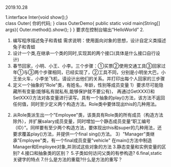 2019.10.28

1.interface Inter{void  show();}   
class Outer{  你的代码;  }
class OuterDemo{
public static void  main(String[] args){
Outer.method().show();
}
}
要求在控制台输出“HelloWorld”
2.
1. 编写程序描述兔子和青蛙
需求说明：使用面向对象的思想，设计自定义类描述兔子和青蛙
2. 设计一个类,在继承一个类的同时,实现其的两个接口(具体是什么接口自行设计)
3. 春节回家，小明、小王、小李。三个步骤：①买票②使用交通工具③回家过年①与③两个步骤相同，已经实现了，②工具不同，分别是小明坐大巴，小王坐火车，小李坐飞机，请设计出他们的关系。并打印出每个人回家的三步骤
4. 定义一个抽象的"Role"类，有姓名，年龄，性别等成员变量
1）要求尽可能隐藏所有变量(能够私有就私有,能够保护就不要公有)，
再通过GetXXX()和SetXXX()方法对各变量进行读写。具有一个抽象的play()方法，该方法不返回任何值，同时至少定义两个构造方法。Role类中要体现出this的几种用法。
2) 从Role类派生出一个"Employee"类，该类具有Role类的所有成员（构造方法除外），并扩展salary成员变量，同时增加一个静态成员变量“职工编号（ID）”。同样要有至少两个构造方法，要体现出this和super的几种用法，还要求覆盖play()方法，并提供一个final sing()方法。
3）"Manager"类继承"Employee"类，有一个final成员变量"vehicle"
在main()方法中制造Manager和Employee对象,并测试这些对象的方法
3.静态变量和实例变量的区别?
4.接口和抽象类的区别？
5.子类如何访问父类的有参构造?
6.final,static关键字的特点
7.什么是方法的重载?什么是方法的重写？